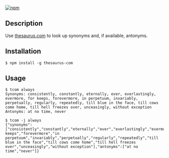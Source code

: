 [![npm](https://img.shields.io/npm/v/thesaurus-com.svg)](https://www.npmjs.com/package/thesaurus-com)

## Description

Use [thesaurus.com](http://www.thesaurus.com/) to look up synonyms and, if
available, antonyms.

## Installation

```
$ npm install -g thesaurus-com
```

## Usage

```
$ tcom always
Synonyms: consistently, constantly, eternally, ever, everlastingly, evermore, for keeps, forevermore, in perpetuum, invariably, perpetually, regularly, repeatedly, till blue in the face, till cows come home, till hell freezes over, unceasingly, without exception
Antonyms: at no time, never
```

```
$ tcom -j always
{"synonyms":["consistently","constantly","eternally","ever","everlastingly","evermore","for keeps","forevermore","in perpetuum","invariably","perpetually","regularly","repeatedly","till blue in the face","till cows come home","till hell freezes over","unceasingly","without exception"],"antonyms":["at no time","never"]}
```
